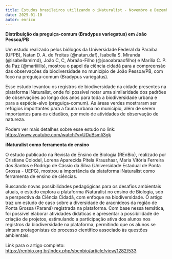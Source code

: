 ```yaml
---
title: Estudos brasileiros utilizando o iNaturalist - Novembro e Dezembro de 2024
date: 2025-01-10
autor: enrico
---
```


**Distribuição da preguiça-comum (Bradypus variegatus) em João Pessoa/PB**

Um estudo realizado pelos biólogos da Universidade Federal da Paraíba (UFPB), Natan D. A. de Freitas (@natan.daf), Isabella S. Miranda (@isabellamirnd), João C, C, Abraão-Filho (@joaoabraaofilho) e Marília C. P. da Paz (@mariiiilis), mostrou o papel da ciência cidadã para a compreensão das observações da biodiversidade no município de João Pessoa/PB, com foco na preguiça-comum (Bradypus variegatus).

Esse estudo levantou os registros de biodiversidade na cidade presentes na plataforma iNaturalist, onde foi possível notar uma similaridade dos padrões de observações ao longo dos anos para toda a biodiversidade urbana e para a espécie-alvo (preguiça-comum). As áreas verdes mostraram ser refúgios importantes para a fauna urbana no município, além de serem importantes para os cidadãos, por meio de atividades de observação de natureza.

Podem ver mais detalhes sobre esse estudo no link: https://www.youtube.com/watch?v=UDuBsmIi3gk

**iNaturalist como ferramenta de ensino**

O estudo publicado na Revista de Ensino de Biologia (REnBio), realizado por Cristiane Colodel, Lorena Aparecida Pitela Kraushaar, Maria Vitória Ferreira dos Santos e Rodrigo de Cássio da Silva (Universidade Estadual de Ponta Grossa - UEPG), mostrou a importância da plataforma iNaturalist como ferramenta de ensino de ciências.

Buscando novas possibilidades pedagógicas para os desafios ambientais atuais, o estudo explora a plataforma iNaturalist no ensino de Biologia, sob a perspectiva da Ciência Cidadã, com enfoque na biodiversidade. O artigo traz um estudo de caso sobre a diversidade de aracnídeos da região de Ponta Grossa (Paraná) registrada na plataforma. Com base nessa temática, foi possível elaborar atividades didáticas e apresentar a possibilidade de criação de projetos, estimulando a participação ativa dos alunos nos registros da biodiversidade na plataforma, permitindo que os alunos se sintam protagonistas do processo científico associado às questões ambientais.

Link para o artigo completo: https://renbio.org.br/index.php/sbenbio/article/view/1282/533

